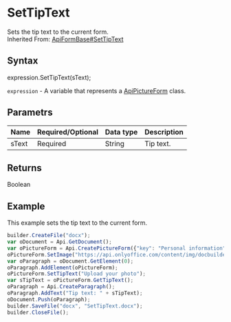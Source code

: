 # SetTipText

Sets the tip text to the current form.<br>Inherited From: [ApiFormBase#SetTipText](../../ApiFormBase/Methods/SetTipText.md)

## Syntax

expression.SetTipText(sText);

`expression` - A variable that represents a [ApiPictureForm](../ApiPictureForm.md) class.

## Parametrs

| **Name** | **Required/Optional** | **Data type** | **Description** |
| ------------- | ------------- | ------------- | ------------- |
| sText | Required | String | Tip text. |

## Returns

Boolean

## Example

This example sets the tip text to the current form.

```javascript
builder.CreateFile("docx");
var oDocument = Api.GetDocument();
var oPictureForm = Api.CreatePictureForm({"key": "Personal information", "required": true, "placeholder": "Photo", "scaleFlag": "tooBig", "lockAspectRatio": true, "respectBorders": false, "shiftX": 50, "shiftY": 50});
oPictureForm.SetImage("https://api.onlyoffice.com/content/img/docbuilder/examples/user-profile.png");
var oParagraph = oDocument.GetElement(0);
oParagraph.AddElement(oPictureForm);
oPictureForm.SetTipText("Upload your photo");
var sTipText = oPictureForm.GetTipText();
oParagraph = Api.CreateParagraph();
oParagraph.AddText("Tip text: " + sTipText);
oDocument.Push(oParagraph);
builder.SaveFile("docx", "SetTipText.docx");
builder.CloseFile();
```
